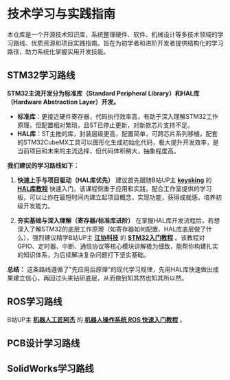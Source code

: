 # 技术学习与实践指南
本仓库是一个​​开源技术知识库​​，系统整理硬件、软件、机械设计等多技术领域的学习路线、优质资源和项目实践指南。旨在为初学者和进阶开发者提供结构化的学习路径，助力系统化掌握实用开发技能。

## STM32学习路线

**STM32主流开发分为标准库（Standard Peripheral Library）和HAL库（Hardware Abstraction Layer）开发。**

*   **标准库**：更接近硬件寄存器，代码执行效率高，有助于深入理解STM32工作原理，但配置相对繁琐，且ST已停止更新，对新款芯片支持不足。
*   **HAL库**：ST主推的库，封装层级更高，配置简单，可跨芯片系列移植，配套的STM32CubeMX工具可以图形化生成初始化代码，极大提升开发效率，是当前项目和未来的主流选择，但代码体积稍大，抽象程度高。

**我们建议的学习路线如下：**

1.  **快速上手与项目驱动（HAL库优先）**
    建议首先跟随B站UP主 **[keysking](https://space.bilibili.com/6100925)** 的 **[HAL库教程](https://www.bilibili.com/video/BV12v4y1y7uV)** 快速入门。该课程侧重于应用和实践，配合工作室提供的学习板，可以让你在最短时间内建立起项目概念，实现功能，获得成就感，培养初级开发能力。

2.  **夯实基础与深入理解（寄存器/标准库进阶）**
    在掌握HAL库开发流程后，若想深入了解STM32的底层工作原理（如寄存器如何配置、HAL库底层做了什么），强烈建议精学B站UP主 **[江协科技](https://space.bilibili.com/383400717)** 的 **[STM32入门教程](https://www.bilibili.com/video/BV1th411z7sn)** 。该教程对GPIO、定时器、中断、通信协议等核心模块讲解极为细致，能帮你构建扎实的知识体系，为后续解决复杂问题打下坚实基础。

**总结：** 这条路线遵循了"先应用后原理"的现代学习规律，先用HAL库快速做出成果建立信心，再回过头来钻研底层，从而做到知其然也知其所以然。

## ROS学习路线
B站UP主 **[机器人工匠阿杰](https://space.bilibili.com/411541289)** 的 **[机器人操作系统 ROS 快速入门教程](https://www.bilibili.com/video/BV1BP4y1o7pw)** 。

## PCB设计学习路线

## SolidWorks学习路线
